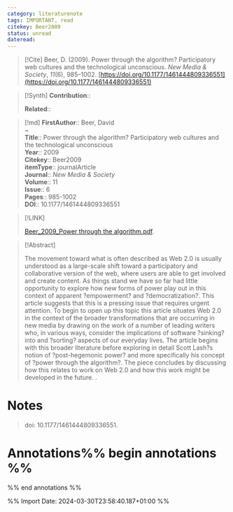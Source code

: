 ```yaml
---
category: literaturenote
tags: IMPORTANT, read
citekey: Beer2009
status: unread
dateread:
---
```


> [!Cite]
> Beer, D. (2009). Power through the algorithm? Participatory web cultures and the technological unconscious. _New Media & Society_, _11_(6), 985–1002. [https://doi.org/10.1177/1461444809336551](https://doi.org/10.1177/1461444809336551)

>[!Synth]
>**Contribution**:: 
>
>**Related**:: 
>

>[!md]
> **FirstAuthor**:: Beer, David  
~    
> **Title**:: Power through the algorithm? Participatory web cultures and the technological unconscious  
> **Year**:: 2009   
> **Citekey**:: Beer2009  
> **itemType**:: journalArticle  
> **Journal**:: *New Media & Society*  
> **Volume**:: 11  
> **Issue**:: 6   
> **Pages**:: 985-1002  
> **DOI**:: 10.1177/1461444809336551    

> [!LINK] 
>
>  [Beer_2009_Power through the algorithm.pdf](file://C:\Users\Utku%20Bilen%20Demir\Desktop\e4Ke2\ZoteroFiles\Beer_2009_Power%20through%20the%20algorithm.pdf).

> [!Abstract]
>
> The movement toward what is often described as Web 2.0 is usually understood as a large-scale shift toward a participatory and collaborative version of the web, where users are able to get involved and create content. As things stand we have so far had little opportunity to explore how new forms of power play out in this context of apparent ?empowerment? and ?democratization?. This article suggests that this is a pressing issue that requires urgent attention. To begin to open up this topic this article situates Web 2.0 in the context of the broader transformations that are occurring in new media by drawing on the work of a number of leading writers who, in various ways, consider the implications of software ?sinking? into and ?sorting? aspects of our everyday lives. The article begins with this broader literature before exploring in detail Scott Lash?s notion of ?post-hegemonic power? and more specifically his concept of ?power through the algorithm?. The piece concludes by discussing how this relates to work on Web 2.0 and how this work might be developed in the future.
>.
> 
# Notes
>
>doi: 10.1177/1461444809336551.

# Annotations%% begin annotations %%

%% end annotations %%

%% Import Date: 2024-03-30T23:58:40.187+01:00 %%
